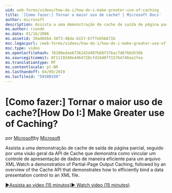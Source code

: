 ```yaml
---
uid: web-forms/videos/how-do-i/how-do-i-make-greater-use-of-caching
title: '[Como fazer:] Tornar o maior uso de cache? | Microsoft Docs'
author: microsoft
description: Assista a uma demonstração de cache de saída de página parcial, seguido por uma visão geral da API de Cache que demonstra como associar com eficiência uma apresentação de dados...
ms.author: riande
ms.date: 01/16/2006
ms.assetid: 39ad66b4-30f3-48da-b157-b7ffe65b671b
msc.legacyurl: /web-forms/videos/how-do-i/how-do-i-make-greater-use-of-caching
msc.type: video
ms.openlocfilehash: 78108edae6736242d497b88f376ac7d6766d530b
ms.sourcegitcommit: 0f1119340e4464720cfd16d0ff15764746ea1fea
ms.translationtype: MT
ms.contentlocale: pt-BR
ms.lasthandoff: 04/09/2019
ms.locfileid: "59389330"
---
```

# <a name="how-do-i-make-greater-use-of-caching"></a><span data-ttu-id="c92ab-104">[Como fazer:] Tornar o maior uso de cache?</span><span class="sxs-lookup"><span data-stu-id="c92ab-104">[How Do I:] Make Greater use of Caching?</span></span>

<span data-ttu-id="c92ab-105">por [Microsoft](https://github.com/microsoft)</span><span class="sxs-lookup"><span data-stu-id="c92ab-105">by [Microsoft](https://github.com/microsoft)</span></span>

<span data-ttu-id="c92ab-106">Assista a uma demonstração de cache de saída de página parcial, seguido por uma visão geral da API de Cache que demonstra como vincular um controle de apresentação de dados de maneira eficiente para um arquivo XML.</span><span class="sxs-lookup"><span data-stu-id="c92ab-106">Watch a demonstration of Partial-Page Output Caching, followed by an overview of the Cache API that demonstrates how to efficiently bind a data presentation control to an XML file.</span></span>

[<span data-ttu-id="c92ab-107">&#9654;Assista ao vídeo (15 minutos)</span><span class="sxs-lookup"><span data-stu-id="c92ab-107">&#9654; Watch video (15 minutes)</span></span>](https://channel9.msdn.com/Blogs/ASP-NET-Site-Videos/how-do-i-make-greater-use-of-caching)
